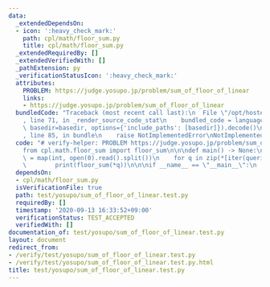 ```yaml
---
data:
  _extendedDependsOn:
  - icon: ':heavy_check_mark:'
    path: cpl/math/floor_sum.py
    title: cpl/math/floor_sum.py
  _extendedRequiredBy: []
  _extendedVerifiedWith: []
  _pathExtension: py
  _verificationStatusIcon: ':heavy_check_mark:'
  attributes:
    PROBLEM: https://judge.yosupo.jp/problem/sum_of_floor_of_linear
    links:
    - https://judge.yosupo.jp/problem/sum_of_floor_of_linear
  bundledCode: "Traceback (most recent call last):\n  File \"/opt/hostedtoolcache/Python/3.9.0/x64/lib/python3.9/site-packages/onlinejudge_verify/documentation/build.py\"\
    , line 71, in _render_source_code_stat\n    bundled_code = language.bundle(stat.path,\
    \ basedir=basedir, options={'include_paths': [basedir]}).decode()\n  File \"/opt/hostedtoolcache/Python/3.9.0/x64/lib/python3.9/site-packages/onlinejudge_verify/languages/python.py\"\
    , line 85, in bundle\n    raise NotImplementedError\nNotImplementedError\n"
  code: "# verify-helper: PROBLEM https://judge.yosupo.jp/problem/sum_of_floor_of_linear\n\
    from cpl.math.floor_sum import floor_sum\n\n\ndef main() -> None:\n    _, *queries\
    \ = map(int, open(0).read().split())\n    for q in zip(*[iter(queries)] * 4):\n\
    \        print(floor_sum(*q))\n\n\nif __name__ == \"__main__\":\n    main()\n"
  dependsOn:
  - cpl/math/floor_sum.py
  isVerificationFile: true
  path: test/yosupo/sum_of_floor_of_linear.test.py
  requiredBy: []
  timestamp: '2020-09-13 16:33:52+09:00'
  verificationStatus: TEST_ACCEPTED
  verifiedWith: []
documentation_of: test/yosupo/sum_of_floor_of_linear.test.py
layout: document
redirect_from:
- /verify/test/yosupo/sum_of_floor_of_linear.test.py
- /verify/test/yosupo/sum_of_floor_of_linear.test.py.html
title: test/yosupo/sum_of_floor_of_linear.test.py
---
```

